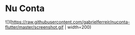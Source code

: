 # Nu Conta

![](https://raw.githubusercontent.com/gabrielferreir/nuconta-flutter/master/screenshot.gif | width=200)
